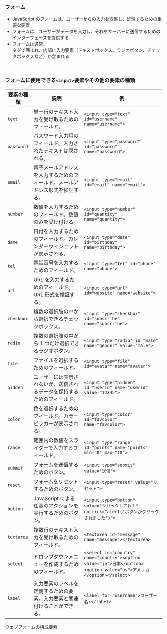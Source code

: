 ### フォーム

-   JavaScript のフォームは、ユーザーからの入力を収集し、処理するための重要な要素
-   フォームは、ユーザーがデータを入力し、それをサーバーに送信するためのインターフェースを提供する
-   フォームは通常、<form>タグで囲まれ、内部に入力要素（テキストボックス、ラジオボタン、チェックボックスなど）が含まれる

<br/>

### フォームに使用できる`<input>`要素やその他の要素の種類

| **要素の種類** | **説明**                                                                     | **例**                                                                                                              |
| -------------- | ---------------------------------------------------------------------------- | ------------------------------------------------------------------------------------------------------------------- |
| `text`         | 単一行のテキスト入力を受け取るためのフィールド。                             | `<input type="text" id="username" name="username">`                                                                 |
| `password`     | パスワード入力用のフィールド。入力されたテキストは隠される。                 | `<input type="password" id="password" name="password">`                                                             |
| `email`        | 電子メールアドレスを入力するためのフィールド。メールアドレス形式を検証する。 | `<input type="email" id="email" name="email">`                                                                      |
| `number`       | 数値を入力するためのフィールド。数値のみを受け付ける。                       | `<input type="number" id="quantity" name="quantity">`                                                               |
| `date`         | 日付を入力するためのフィールド。カレンダーウィジェットが表示される。         | `<input type="date" id="birthday" name="birthday">`                                                                 |
| `tel`          | 電話番号を入力するためのフィールド。                                         | `<input type="tel" id="phone" name="phone">`                                                                        |
| `url`          | URL を入力するためのフィールド。URL 形式を検証する。                         | `<input type="url" id="website" name="website">`                                                                    |
| `checkbox`     | 複数の選択肢の中から選択できるチェックボックス。                             | `<input type="checkbox" id="subscribe" name="subscribe">`                                                           |
| `radio`        | 複数の選択肢の中から 1 つだけ選択できるラジオボタン。                        | `<input type="radio" id="male" name="gender" value="male">`                                                         |
| `file`         | ファイルを選択するためのフィールド。                                         | `<input type="file" id="avatar" name="avatar">`                                                                     |
| `hidden`       | ユーザーには表示されないが、送信されるデータを保持するためのフィールド。     | `<input type="hidden" id="userid" name="userid" value="12345">`                                                     |
| `color`        | 色を選択するためのフィールド。カラーピッカーが表示される。                   | `<input type="color" id="favcolor" name="favcolor">`                                                                |
| `range`        | 範囲内の数値をスライダーで入力するフィールド。                               | `<input type="range" id="points" name="points" min="0" max="10">`                                                   |
| `submit`       | フォームを送信するためのボタン。                                             | `<input type="submit" value="送信">`                                                                                |
| `reset`        | フォームをリセットするためのボタン。                                         | `<input type="reset" value="リセット">`                                                                             |
| `button`       | JavaScript による任意のアクションを実行するためのボタン。                    | `<input type="button" value="クリックしてね！" onclick="alert('ボタンがクリックされました')">`                      |
| `textarea`     | 複数行のテキスト入力を受け取るためのフィールド。                             | `<textarea id="message" name="message"></textarea>`                                                                 |
| `select`       | ドロップダウンメニューを作成するためのフィールド。                           | `<select id="country" name="country"><option value="jp">日本</option><option value="us">アメリカ</option></select>` |
| `label`        | 入力要素のラベルを定義するための要素。入力要素と関連付けることができる。     | `<label for="username">ユーザー名:</label>`                                                                         |

[ウェブフォームの構成要素](https://developer.mozilla.org/ja/docs/Learn/Forms)
